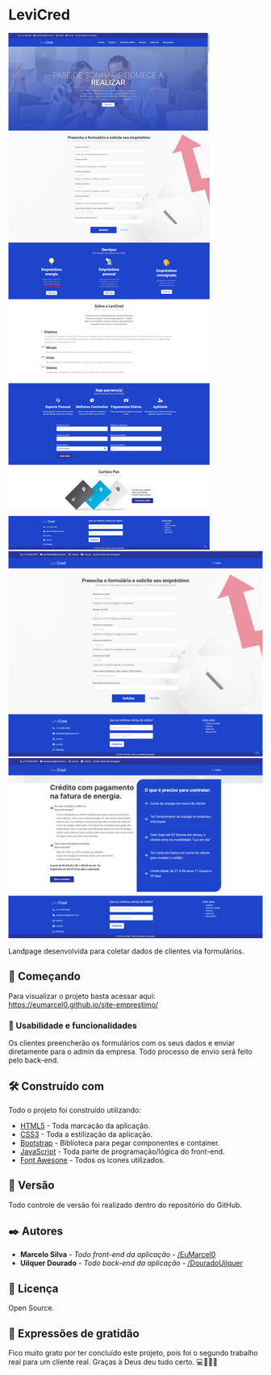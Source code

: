 # LeviCred

<img src='assets/images/print1.png'>
<img src='assets/images/print2.png'>
<img src='assets/images/print3.png'>

Landpage desenvolvida para coletar dados de clientes via formulários.

## 🚀 Começando

Para visualizar o projeto basta acessar aqui: https://eumarcel0.github.io/site-emprestimo/

### 🎥 Usabilidade e funcionalidades

Os clientes preencherão os formulários com os seus dados e enviar diretamente para o admin da empresa. Todo processo de envio será feito pelo back-end.

## 🛠️ Construído com

Todo o projeto foi construído utilizando:

* [HTML5](https://developer.mozilla.org/pt-BR/docs/Web/HTML) - Toda marcação da aplicação.
* [CSS3](https://developer.mozilla.org/pt-BR/docs/Web/CSS) - Toda a estilização da aplicação.
* [Bootstrap](https://getbootstrap.com/docs/5.2/getting-started/introduction/) - Biblioteca para pegar componentes e container.
* [JavaScript](https://developer.mozilla.org/pt-BR/docs/Web/JavaScript) - Toda parte de programação/lógica do front-end.
* [Font Awesone](https://fontawesome.com/docs) - Todos os icones utilizados.

## 📌 Versão

Todo controle de versão foi realizado dentro do repositório do GitHub.

## ✒️ Autores

* **Marcelo Silva** - *Todo front-end da aplicação* - [/EuMarcel0](https://github.com/EuMarcel0)
* **Uilquer Dourado** - *Todo back-end da aplicação* - [/DouradoUilquer](https://github.com/DouradoUilquer)

## 📄 Licença

Open Source.

## 🎁 Expressões de gratidão

Fico muito grato por ter concluído este projeto, pois foi o segundo trabalho real para um cliente real.
Graças à Deus deu tudo certo.
💻🚀😊😊
